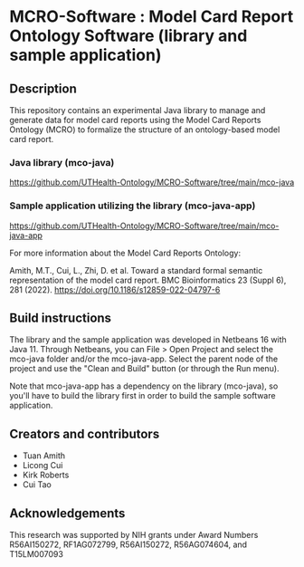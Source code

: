 # MCRO-Software : Model Card Report Ontology Software (library and sample application)

## Description
This repository contains an experimental Java library to manage and generate data for model card reports using the Model Card Reports Ontology (MCRO) to formalize the structure of an ontology-based model card report. 

### Java library (mco-java)
https://github.com/UTHealth-Ontology/MCRO-Software/tree/main/mco-java

### Sample application utilizing the library (mco-java-app)
https://github.com/UTHealth-Ontology/MCRO-Software/tree/main/mco-java-app


For more information about the Model Card Reports Ontology:

Amith, M.T., Cui, L., Zhi, D. et al. Toward a standard formal semantic representation of the model card report. BMC Bioinformatics 23 (Suppl 6), 281 (2022). https://doi.org/10.1186/s12859-022-04797-6

## Build instructions

The library and the sample application was developed in Netbeans 16 with Java 11. Through Netbeans, you can File > Open Project and select the mco-java folder and/or the mco-java-app. Select the parent node of the project and use the "Clean and Build" button (or through the Run menu). 

Note that mco-java-app has a dependency on the library (mco-java), so you'll have to build the library first in order to build the sample software application.


## Creators and contributors

- Tuan Amith
- Licong Cui
- Kirk Roberts
- Cui Tao

## Acknowledgements

 This research was supported by NIH grants under Award Numbers R56AI150272, RF1AG072799, R56AI150272, R56AG074604, and T15LM007093
 

